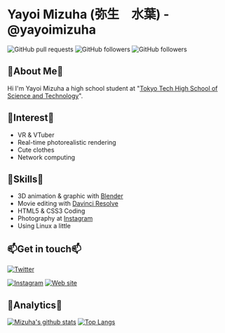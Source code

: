 # Yayoi Mizuha (弥生　水葉) - @yayoimizuha

![GitHub pull requests](https://img.shields.io/github/issues-pr/yayoimizuha/chizu_blog_hugo?style=flat-square) ![GitHub followers](https://img.shields.io/github/followers/yayoimizuha?label=GitHub%20Followers&style=flat-square) ![GitHub followers](https://img.shields.io/badge/Old-16-success?style=flat-square)

## 👶About Me👶

Hi I'm Yayoi Mizuha a high school student at "[Tokyo Tech High School of Science and Technology](https://www.hst.titech.ac.jp/)".

<!--
> To do is to be.
>
> 　　　　　　　　　Socrates

If you go through each day without effort, you won't get a new tomorrow. Don't give up to make effort,the results will come. 
-->
## 👀Interest👀

- VR & VTuber
- Real-time photorealistic rendering
- Cute clothes
- Network computing

## 💪Skills💪

- 3D animation & graphic with [Blender](https://www.blender.org/)
- Movie editing with [Davinci Resolve](https://www.blackmagicdesign.com/products/davinciresolve/)
- HTML5 & CSS3 Coding
- Photography at [Instagram](https://www.instagram.com/tomo_kata_/)
- Using Linux a little

## 📫Get in touch📫

 [![Twitter](https://img.shields.io/twitter/follow/yayoi_mizuha?color=%231DA1F2&style=for-the-badge)](https://twitter.com/yayoi_mizuha)

 [![Instagram](https://img.shields.io/badge/View%20on%20Instagram-Follow%20Me!-9cf?style=for-the-badge&logo=instagram)](https://www.instagram.com/tomo_kata_/)
 [![Web site ](https://img.shields.io/badge/Visit%20my%20Website-Go!-9cf?style=for-the-badge&logo=wordpress)](https://mizuha-dev.com/blog/)

## 🧐Analytics🧐
[![Mizuha's github stats](https://github-readme-stats.vercel.app/api?username=yayoimizuha)](https://github.com/anuraghazra/github-readme-stats)
[![Top Langs](https://github-readme-stats.vercel.app/api/top-langs/?username=yayoimizuha&layout=compact)](https://github.com/anuraghazra/github-readme-stats)

<!--
**yayoimizuha/yayoimizuha** is a ✨ _special_ ✨ repository because its `README.md` (this file) appears on your GitHub profile.

Here are some ideas to get you started:

- 🔭 I’m currently working on ...
- 🌱 I’m currently learning ...
- 👯 I’m looking to collaborate on ...
- 🤔 I’m looking for help with ...
- 💬 Ask me about ...
- 📫 How to reach me: ...
- 😄 Pronouns: ...
- ⚡ Fun fact: ...
-->
